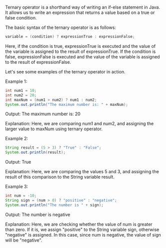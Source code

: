 Ternary operator is a shorthand way of writing an if-else statement in Java. It allows us to write an expression that returns a value based on a true or false condition. 

The basic syntax of the ternary operator is as follows:

```java
variable = (condition) ? expressionTrue : expressionFalse;
```

Here, if the condition is true, expressionTrue is executed and the value of the variable is assigned to the result of expressionTrue. If the condition is false, expressionFalse is executed and the value of the variable is assigned to the result of expressionFalse.

Let's see some examples of the ternary operator in action.

Example 1:
```java
int num1 = 10;
int num2 = 20;
int maxNum = (num1 > num2) ? num1 : num2;
System.out.println("The maximum number is: " + maxNum);
```
Output: The maximum number is: 20

Explanation: Here, we are comparing num1 and num2, and assigning the larger value to maxNum using ternary operator.

Example 2:
```java
String result = (5 > 3) ? "True" : "False";
System.out.println(result);
```
Output: True

Explanation: Here, we are comparing the values 5 and 3, and assigning the result of this comparison to the String variable result.

Example 3:
```java
int num = -10;
String sign = (num > 0) ? "positive" : "negative";
System.out.println("The number is " + sign);
```
Output: The number is negative

Explanation: Here, we are checking whether the value of num is greater than zero. If it is, we assign "positive" to the String variable sign, otherwise "negative" is assigned. In this case, since num is negative, the value of sign will be "negative".